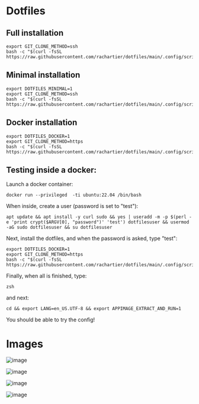 # Dotfiles

Full installation
--------------------

```
export GIT_CLONE_METHOD=ssh
bash -c "$(curl -fsSL https://raw.githubusercontent.com/rachartier/dotfiles/main/.config/scripts/first_install.sh)"
```

Minimal installation
--------------------

```
export DOTFILES_MINIMAL=1
export GIT_CLONE_METHOD=ssh
bash -c "$(curl -fsSL https://raw.githubusercontent.com/rachartier/dotfiles/main/.config/scripts/first_install.sh)"
```

Docker installation
--------------------

```
export DOTFILES_DOCKER=1
export GIT_CLONE_METHOD=https
bash -c "$(curl -fsSL https://raw.githubusercontent.com/rachartier/dotfiles/main/.config/scripts/first_install.sh)"
```

## Testing inside a docker:

Launch a docker container: 
```
docker run --privileged  -ti ubuntu:22.04 /bin/bash
```

When inside, create a user (password is set to "test"):
```
apt update && apt install -y curl sudo && yes | useradd -m -p $(perl -e 'print crypt($ARGV[0], "password")' 'test') dotfilesuser && usermod -aG sudo dotfilesuser && su dotfilesuser
```

Next, install the dotfiles, and when the password is asked, type "test":
```
export DOTFILES_DOCKER=1 
export GIT_CLONE_METHOD=https
bash -c "$(curl -fsSL https://raw.githubusercontent.com/rachartier/dotfiles/main/.config/scripts/first_install.sh)"
```

Finally, when all is finished, type:

```
zsh
```

and next:
```
cd && export LANG=en_US.UTF-8 && export APPIMAGE_EXTRACT_AND_RUN=1
```

You should be able to try the config!

# Images
![image](https://github.com/rachartier/dotfiles/assets/2057541/d70e00d6-8186-461e-af5b-94ea32e0a345)

![image](https://github.com/rachartier/dotfiles/assets/2057541/729ad6ea-7b5a-4227-8dbd-cbe11b13e908)

![image](https://github.com/rachartier/dotfiles/assets/2057541/2627c521-3d33-4ee1-aa23-bc5b4fc0b8cb)

![image](https://github.com/rachartier/dotfiles/assets/2057541/7abd0180-b034-49ed-b2aa-3b57a53af2aa)


